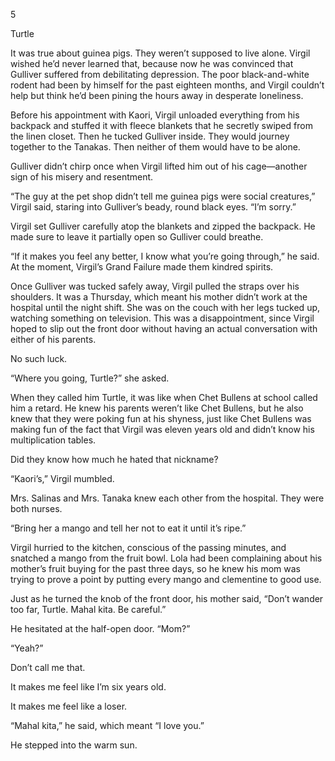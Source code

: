 5

Turtle



It was true about guinea pigs. They weren’t supposed to live alone. Virgil wished he’d never learned that, because now he was convinced that Gulliver suffered from debilitating depression. The poor black-and-white rodent had been by himself for the past eighteen months, and Virgil couldn’t help but think he’d been pining the hours away in desperate loneliness. 

Before his appointment with Kaori, Virgil unloaded everything from his backpack and stuffed it with fleece blankets that he secretly swiped from the linen closet. Then he tucked Gulliver inside. They would journey together to the Tanakas. Then neither of them would have to be alone.

Gulliver didn’t chirp once when Virgil lifted him out of his cage—another sign of his misery and resentment.

“The guy at the pet shop didn’t tell me guinea pigs were social creatures,” Virgil said, staring into Gulliver’s beady, round black eyes. “I’m sorry.”

Virgil set Gulliver carefully atop the blankets and zipped the backpack. He made sure to leave it partially open so Gulliver could breathe.

“If it makes you feel any better, I know what you’re going through,” he said. At the moment, Virgil’s Grand Failure made them kindred spirits.

Once Gulliver was tucked safely away, Virgil pulled the straps over his shoulders. It was a Thursday, which meant his mother didn’t work at the hospital until the night shift. She was on the couch with her legs tucked up, watching something on television. This was a disappointment, since Virgil hoped to slip out the front door without having an actual conversation with either of his parents.

No such luck.

“Where you going, Turtle?” she asked. 

When they called him Turtle, it was like when Chet Bullens at school called him a retard. He knew his parents weren’t like Chet Bullens, but he also knew that they were poking fun at his shyness, just like Chet Bullens was making fun of the fact that Virgil was eleven years old and didn’t know his multiplication tables.

Did they know how much he hated that nickname? 

“Kaori’s,” Virgil mumbled.

Mrs. Salinas and Mrs. Tanaka knew each other from the hospital. They were both nurses.

“Bring her a mango and tell her not to eat it until it’s ripe.”

Virgil hurried to the kitchen, conscious of the passing minutes, and snatched a mango from the fruit bowl. Lola had been complaining about his mother’s fruit buying for the past three days, so he knew his mom was trying to prove a point by putting every mango and clementine to good use.

Just as he turned the knob of the front door, his mother said, “Don’t wander too far, Turtle. Mahal kita. Be careful.”

He hesitated at the half-open door. “Mom?”

“Yeah?” 

Don’t call me that.

It makes me feel like I’m six years old.

It makes me feel like a loser.

“Mahal kita,” he said, which meant “I love you.”

He stepped into the warm sun. 
